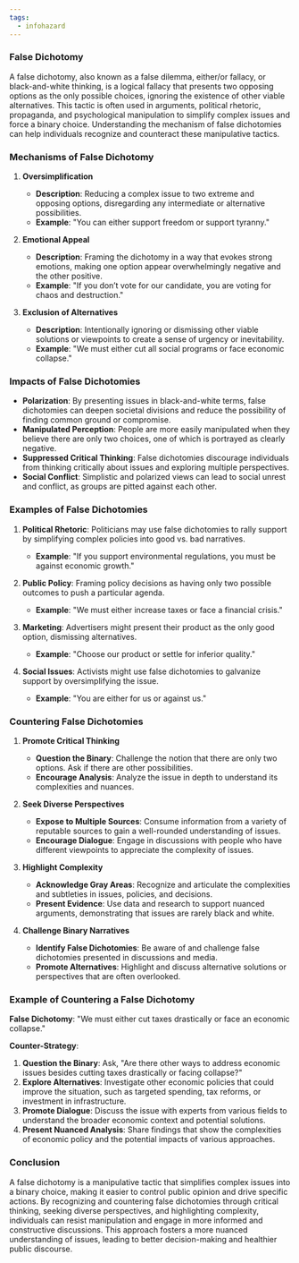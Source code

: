 ```yaml
---
tags:
  - infohazard
---
```

### False Dichotomy

A false dichotomy, also known as a false dilemma, either/or fallacy, or black-and-white thinking, is a logical fallacy that presents two opposing options as the only possible choices, ignoring the existence of other viable alternatives. This tactic is often used in arguments, political rhetoric, propaganda, and psychological manipulation to simplify complex issues and force a binary choice. Understanding the mechanism of false dichotomies can help individuals recognize and counteract these manipulative tactics.

### Mechanisms of False Dichotomy

1. **Oversimplification**
   - **Description**: Reducing a complex issue to two extreme and opposing options, disregarding any intermediate or alternative possibilities.
   - **Example**: "You can either support freedom or support tyranny."

2. **Emotional Appeal**
   - **Description**: Framing the dichotomy in a way that evokes strong emotions, making one option appear overwhelmingly negative and the other positive.
   - **Example**: "If you don’t vote for our candidate, you are voting for chaos and destruction."

3. **Exclusion of Alternatives**
   - **Description**: Intentionally ignoring or dismissing other viable solutions or viewpoints to create a sense of urgency or inevitability.
   - **Example**: "We must either cut all social programs or face economic collapse."

### Impacts of False Dichotomies

- **Polarization**: By presenting issues in black-and-white terms, false dichotomies can deepen societal divisions and reduce the possibility of finding common ground or compromise.
- **Manipulated Perception**: People are more easily manipulated when they believe there are only two choices, one of which is portrayed as clearly negative.
- **Suppressed Critical Thinking**: False dichotomies discourage individuals from thinking critically about issues and exploring multiple perspectives.
- **Social Conflict**: Simplistic and polarized views can lead to social unrest and conflict, as groups are pitted against each other.

### Examples of False Dichotomies

1. **Political Rhetoric**: Politicians may use false dichotomies to rally support by simplifying complex policies into good vs. bad narratives.
   - **Example**: "If you support environmental regulations, you must be against economic growth."

2. **Public Policy**: Framing policy decisions as having only two possible outcomes to push a particular agenda.
   - **Example**: "We must either increase taxes or face a financial crisis."

3. **Marketing**: Advertisers might present their product as the only good option, dismissing alternatives.
   - **Example**: "Choose our product or settle for inferior quality."

4. **Social Issues**: Activists might use false dichotomies to galvanize support by oversimplifying the issue.
   - **Example**: "You are either for us or against us."

### Countering False Dichotomies

1. **Promote Critical Thinking**
   - **Question the Binary**: Challenge the notion that there are only two options. Ask if there are other possibilities.
   - **Encourage Analysis**: Analyze the issue in depth to understand its complexities and nuances.

2. **Seek Diverse Perspectives**
   - **Expose to Multiple Sources**: Consume information from a variety of reputable sources to gain a well-rounded understanding of issues.
   - **Encourage Dialogue**: Engage in discussions with people who have different viewpoints to appreciate the complexity of issues.

3. **Highlight Complexity**
   - **Acknowledge Gray Areas**: Recognize and articulate the complexities and subtleties in issues, policies, and decisions.
   - **Present Evidence**: Use data and research to support nuanced arguments, demonstrating that issues are rarely black and white.

4. **Challenge Binary Narratives**
   - **Identify False Dichotomies**: Be aware of and challenge false dichotomies presented in discussions and media.
   - **Promote Alternatives**: Highlight and discuss alternative solutions or perspectives that are often overlooked.

### Example of Countering a False Dichotomy

**False Dichotomy**: "We must either cut taxes drastically or face an economic collapse."

**Counter-Strategy**:
1. **Question the Binary**: Ask, "Are there other ways to address economic issues besides cutting taxes drastically or facing collapse?"
2. **Explore Alternatives**: Investigate other economic policies that could improve the situation, such as targeted spending, tax reforms, or investment in infrastructure.
3. **Promote Dialogue**: Discuss the issue with experts from various fields to understand the broader economic context and potential solutions.
4. **Present Nuanced Analysis**: Share findings that show the complexities of economic policy and the potential impacts of various approaches.

### Conclusion

A false dichotomy is a manipulative tactic that simplifies complex issues into a binary choice, making it easier to control public opinion and drive specific actions. By recognizing and countering false dichotomies through critical thinking, seeking diverse perspectives, and highlighting complexity, individuals can resist manipulation and engage in more informed and constructive discussions. This approach fosters a more nuanced understanding of issues, leading to better decision-making and healthier public discourse.